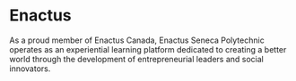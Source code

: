 # Enactus
As a proud member of Enactus Canada, Enactus Seneca Polytechnic operates as an experiential learning platform dedicated to creating a better world through the development of entrepreneurial leaders and social innovators.
